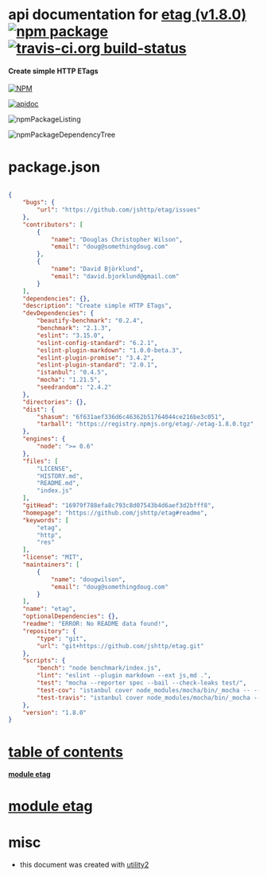 # api documentation for  [etag (v1.8.0)](https://github.com/jshttp/etag#readme)  [![npm package](https://img.shields.io/npm/v/npmdoc-etag.svg?style=flat-square)](https://www.npmjs.org/package/npmdoc-etag) [![travis-ci.org build-status](https://api.travis-ci.org/npmdoc/node-npmdoc-etag.svg)](https://travis-ci.org/npmdoc/node-npmdoc-etag)
#### Create simple HTTP ETags

[![NPM](https://nodei.co/npm/etag.png?downloads=true)](https://www.npmjs.com/package/etag)

[![apidoc](https://npmdoc.github.io/node-npmdoc-etag/build/screenCapture.buildNpmdoc.browser.%2Fhome%2Ftravis%2Fbuild%2Fnpmdoc%2Fnode-npmdoc-etag%2Ftmp%2Fbuild%2Fapidoc.html.png)](https://npmdoc.github.io/node-npmdoc-etag/build/apidoc.html)

![npmPackageListing](https://npmdoc.github.io/node-npmdoc-etag/build/screenCapture.npmPackageListing.svg)

![npmPackageDependencyTree](https://npmdoc.github.io/node-npmdoc-etag/build/screenCapture.npmPackageDependencyTree.svg)



# package.json

```json

{
    "bugs": {
        "url": "https://github.com/jshttp/etag/issues"
    },
    "contributors": [
        {
            "name": "Douglas Christopher Wilson",
            "email": "doug@somethingdoug.com"
        },
        {
            "name": "David Björklund",
            "email": "david.bjorklund@gmail.com"
        }
    ],
    "dependencies": {},
    "description": "Create simple HTTP ETags",
    "devDependencies": {
        "beautify-benchmark": "0.2.4",
        "benchmark": "2.1.3",
        "eslint": "3.15.0",
        "eslint-config-standard": "6.2.1",
        "eslint-plugin-markdown": "1.0.0-beta.3",
        "eslint-plugin-promise": "3.4.2",
        "eslint-plugin-standard": "2.0.1",
        "istanbul": "0.4.5",
        "mocha": "1.21.5",
        "seedrandom": "2.4.2"
    },
    "directories": {},
    "dist": {
        "shasum": "6f631aef336d6c46362b51764044ce216be3c051",
        "tarball": "https://registry.npmjs.org/etag/-/etag-1.8.0.tgz"
    },
    "engines": {
        "node": ">= 0.6"
    },
    "files": [
        "LICENSE",
        "HISTORY.md",
        "README.md",
        "index.js"
    ],
    "gitHead": "16979f788efa8c793c8d07543b4d6aef3d2bfff8",
    "homepage": "https://github.com/jshttp/etag#readme",
    "keywords": [
        "etag",
        "http",
        "res"
    ],
    "license": "MIT",
    "maintainers": [
        {
            "name": "dougwilson",
            "email": "doug@somethingdoug.com"
        }
    ],
    "name": "etag",
    "optionalDependencies": {},
    "readme": "ERROR: No README data found!",
    "repository": {
        "type": "git",
        "url": "git+https://github.com/jshttp/etag.git"
    },
    "scripts": {
        "bench": "node benchmark/index.js",
        "lint": "eslint --plugin markdown --ext js,md .",
        "test": "mocha --reporter spec --bail --check-leaks test/",
        "test-cov": "istanbul cover node_modules/mocha/bin/_mocha -- --reporter dot --check-leaks test/",
        "test-travis": "istanbul cover node_modules/mocha/bin/_mocha --report lcovonly -- --reporter spec --check-leaks test/"
    },
    "version": "1.8.0"
}
```



# <a name="apidoc.tableOfContents"></a>[table of contents](#apidoc.tableOfContents)

#### [module etag](#apidoc.module.etag)



# <a name="apidoc.module.etag"></a>[module etag](#apidoc.module.etag)



# misc
- this document was created with [utility2](https://github.com/kaizhu256/node-utility2)

